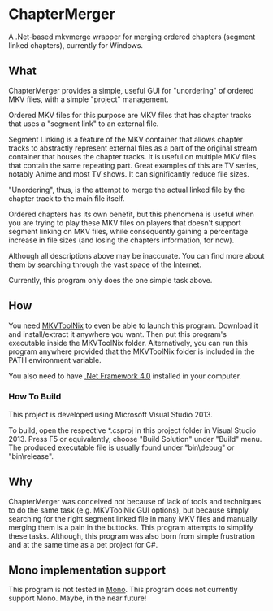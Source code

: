 # ChapterMerger
A .Net-based mkvmerge wrapper for merging ordered chapters (segment linked chapters), currently for Windows.

## What
ChapterMerger provides a simple, useful GUI for "unordering" of ordered MKV files, with a simple "project" management.

Ordered MKV files for this purpose are MKV files that has chapter tracks that uses a "segment link" to an external file.

Segment Linking is a feature of the MKV container that allows chapter tracks to abstractly represent external files as a part of the original stream container that houses the chapter tracks.
It is useful on multiple MKV files that contain the same repeating part. Great examples of this are TV series, notably Anime and most TV shows.
It can significantly reduce file sizes.

"Unordering", thus, is the attempt to merge the actual linked file by the chapter track to the main file itself.

Ordered chapters has its own benefit, but this phenomena is useful when you are trying to play these MKV files on players that doesn't support segment linking on MKV files, while consequently gaining a percentage increase in file sizes (and losing the chapters information, for now).

Although all descriptions above may be inaccurate. You can find more about them by searching through the vast space of the Internet.

Currently, this program only does the one simple task above.

## How
You need [MKVToolNix](https://www.bunkus.org/videotools/mkvtoolnix/) to even be able to launch this program. Download it and install/extract it anywhere you want. Then put this program's executable inside the MKVToolNix folder. Alternatively, you can run this program anywhere provided that the MKVToolNix folder is included in the PATH environment variable. 

You also need to have [.Net Framework 4.0](http://www.microsoft.com/en-us/download/details.aspx?id=17851) installed in your computer.

### How To Build
This project is developed using Microsoft Visual Studio 2013.

To build, open the respective *.csproj in this project folder in Visual Studio 2013. Press F5 or equivalently, choose "Build Solution" under "Build" menu.
The produced executable file is usually found under "bin\debug" or "bin\release".

## Why
ChapterMerger was conceived not because of lack of tools and techniques to do the same task (e.g. MKVToolNix GUI options), but because simply searching for the right segment linked file in many MKV files and manually merging them is a pain in the buttocks. This program attempts to simplify these tasks. Although, this program was also born from simple frustration and at the same time as a pet project for C#.

## Mono implementation support
This program is not tested in [Mono](http://www.mono-project.com/). This program does not currently support Mono. Maybe, in the near future!
